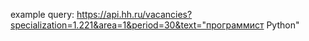 example query: https://api.hh.ru/vacancies?specialization=1.221&area=1&period=30&text="программист Python"